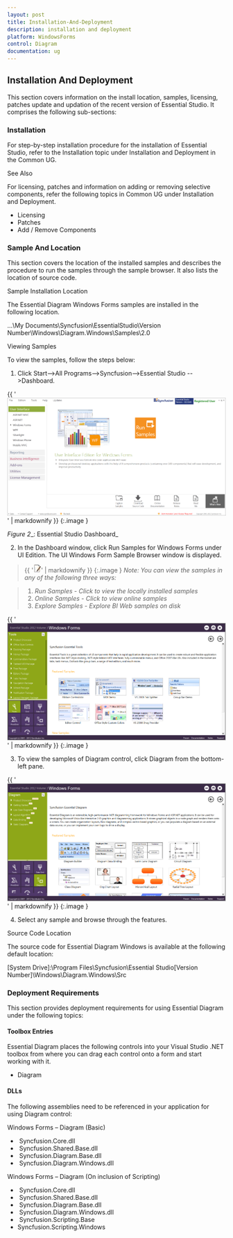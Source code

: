 ```yaml
---
layout: post
title: Installation-And-Deployment
description: installation and deployment
platform: WindowsForms
control: Diagram
documentation: ug
---
```


## Installation And Deployment

This section covers information on the install location, samples, licensing, patches update and updation of the recent version of Essential Studio. It comprises the following sub-sections:

### Installation

For step-by-step installation procedure for the installation of Essential Studio, refer to the Installation topic under Installation and Deployment in the Common UG.

See Also

For licensing, patches and information on adding or removing selective components, refer the following topics in Common UG under Installation and Deployment.

* Licensing
* Patches
* Add / Remove Components
### Sample And Location


This section covers the location of the installed samples and describes the procedure to run the samples through the sample browser. It also lists the location of source code.

Sample Installation Location

The Essential Diagram Windows Forms samples are installed in the following location.

...\My Documents\Syncfusion\EssentialStudio\Version Number\Windows\Diagram.Windows\Samples\2.0

Viewing Samples

To view the samples, follow the steps below:

1. Click Start-->All Programs-->Syncfusion-->Essential Studio <version number> -->Dashboard.



{{ '![](Installation-And-Deployment_images/Installation-And-Deployment_img1.png)' | markdownify }}
{:.image }


_Figure_ _2__: Essential Studio Dashboard_



2. In the Dashboard window, click Run Samples for Windows Forms under UI Edition. The UI Windows Form Sample Browser window is displayed.



> {{ '![](Installation-And-Deployment_images/Installation-And-Deployment_img2.jpeg)' | markdownify }}
{:.image }
_Note: You can view the samples in any of the following three ways:_

> 1. _Run Samples - Click to view the locally installed samples_
> 2. _Online Samples - Click to view online samples_
> 3. _Explore Samples - Explore BI Web samples on disk_



{{ '![](Installation-And-Deployment_images/Installation-And-Deployment_img3.png)' | markdownify }}
{:.image }




3. To view the samples of Diagram control, click Diagram from the bottom-left pane.



{{ '![](Installation-And-Deployment_images/Installation-And-Deployment_img4.png)' | markdownify }}
{:.image }




4.  Select any sample and browse through the features.

 Source Code Location

The source code for Essential Diagram Windows is available at the following default location:

[System Drive]:\Program Files\Syncfusion\Essential Studio\[Version Number]\Windows\Diagram.Windows\Src

### Deployment Requirements

This section provides deployment requirements for using Essential Diagram under the following topics:

#### Toolbox Entries

Essential Diagram places the following controls into your Visual Studio .NET toolbox from where you can drag each control onto a form and start working with it.

* Diagram
#### DLLs


The following assemblies need to be referenced in your application for using Diagram control:

Windows Forms – Diagram (Basic)

*  Syncfusion.Core.dll
*  Syncfusion.Shared.Base.dll
*  Syncfusion.Diagram.Base.dll
*  Syncfusion.Diagram.Windows.dll



Windows Forms – Diagram (On inclusion of Scripting)

*  Syncfusion.Core.dll
*  Syncfusion.Shared.Base.dll
*  Syncfusion.Diagram.Base.dll
*  Syncfusion.Diagram.Windows.dll
*  Syncfusion.Scripting.Base
* Syncfusion.Scripting.Windows
